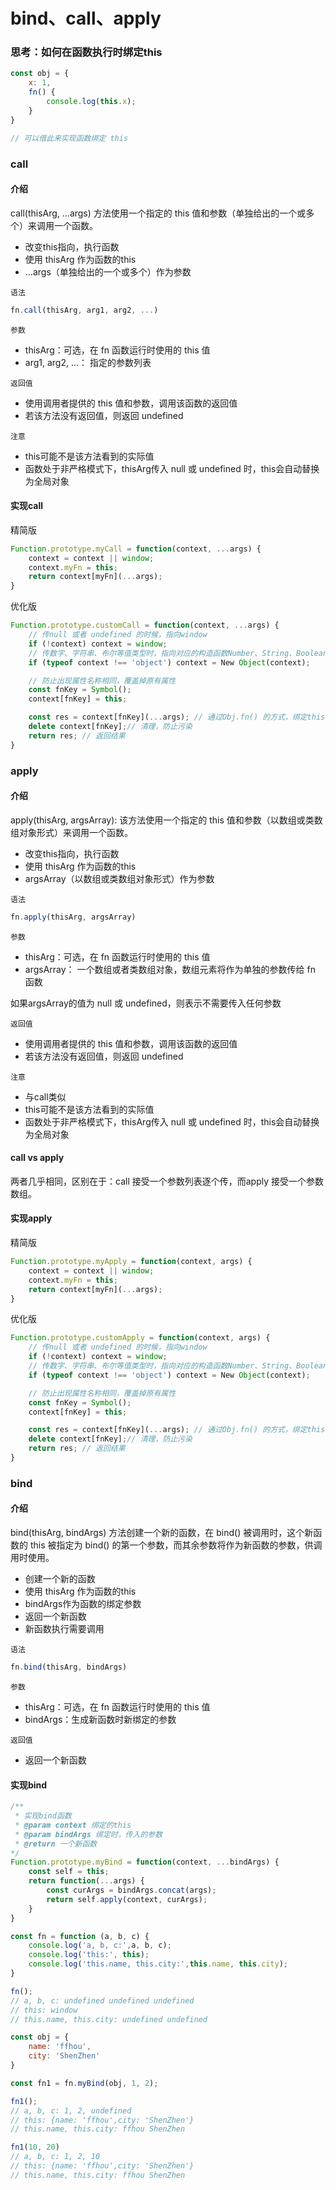 
# bind、call、apply

### 思考：如何在函数执行时绑定this
``` js
const obj = {
    x: 1,
    fn() {
        console.log(this.x);
    }
}

// 可以借此来实现函数绑定 this
```

### call
#### 介绍
call(thisArg, ...args) 方法使用一个指定的 this 值和参数（单独给出的一个或多个）来调用一个函数。

- 改变this指向，执行函数
- 使用 thisArg 作为函数的this
- ...args（单独给出的一个或多个）作为参数

`语法`

``` js
fn.call(thisArg, arg1, arg2, ...)
```

`参数`
- thisArg：可选，在 fn 函数运行时使用的 this 值
- arg1, arg2, ...： 指定的参数列表

`返回值`
- 使用调用者提供的 this 值和参数，调用该函数的返回值 
- 若该方法没有返回值，则返回 undefined

`注意`
- this可能不是该方法看到的实际值
- 函数处于非严格模式下，thisArg传入 null 或 undefined 时，this会自动替换为全局对象

#### 实现call
精简版

``` js
Function.prototype.myCall = function(context, ...args) {
    context = context || window;
    context.myFn = this;
    return context[myFn](...args);
}
```

优化版
``` js
Function.prototype.customCall = function(context, ...args) {
    // 传null 或者 undefined 的时候，指向window
    if (!context) context = window;
    // 传数字、字符串、布尔等值类型时，指向对应的构造函数Number、String、Boolean等
    if (typeof context !== 'object') context = New Object(context);

    // 防止出现属性名称相同，覆盖掉原有属性
    const fnKey = Symbol();
    context[fnKey] = this;

    const res = context[fnKey](...args); // 通过Obj.fn() 的方式，绑定this并调用
    delete context[fnKey];// 清理，防止污染
    return res; // 返回结果
}
```

### apply
#### 介绍
apply(thisArg, argsArray): 该方法使用一个指定的 this 值和参数（以数组或类数组对象形式）来调用一个函数。

- 改变this指向，执行函数
- 使用 thisArg 作为函数的this
- argsArray（以数组或类数组对象形式）作为参数

`语法`

``` js
fn.apply(thisArg, argsArray)
```

`参数`
- thisArg：可选，在 fn 函数运行时使用的 this 值
- argsArray： 一个数组或者类数组对象，数组元素将作为单独的参数传给 fn 函数

如果argsArray的值为 null 或 undefined，则表示不需要传入任何参数

`返回值`
- 使用调用者提供的 this 值和参数，调用该函数的返回值 
- 若该方法没有返回值，则返回 undefined

`注意`
- 与call类似
- this可能不是该方法看到的实际值
- 函数处于非严格模式下，thisArg传入 null 或 undefined 时，this会自动替换为全局对象

#### call vs apply
两者几乎相同，区别在于：call 接受一个参数列表逐个传，而apply 接受一个参数数组。 

#### 实现apply
精简版

``` js
Function.prototype.myApply = function(context, args) {
    context = context || window;
    context.myFn = this;
    return context[myFn](...args);
}
```

优化版
``` js
Function.prototype.customApply = function(context, args) {
    // 传null 或者 undefined 的时候，指向window
    if (!context) context = window;
    // 传数字、字符串、布尔等值类型时，指向对应的构造函数Number、String、Boolean等
    if (typeof context !== 'object') context = New Object(context);

    // 防止出现属性名称相同，覆盖掉原有属性
    const fnKey = Symbol();
    context[fnKey] = this;

    const res = context[fnKey](...args); // 通过Obj.fn() 的方式，绑定this并调用
    delete context[fnKey];// 清理，防止污染
    return res; // 返回结果
}
```
### bind
#### 介绍
bind(thisArg, bindArgs) 方法创建一个新的函数，在 bind() 被调用时，这个新函数的 this 被指定为 bind() 的第一个参数，而其余参数将作为新函数的参数，供调用时使用。

- 创建一个新的函数
- 使用 thisArg 作为函数的this
- bindArgs作为函数的绑定参数
- 返回一个新函数
- 新函数执行需要调用

`语法`

``` js
fn.bind(thisArg, bindArgs)
```

`参数`
- thisArg：可选，在 fn 函数运行时使用的 this 值
- bindArgs：生成新函数时新绑定的参数

`返回值`
- 返回一个新函数

#### 实现bind
``` js
/**
 * 实现bind函数
 * @param context 绑定的this
 * @param bindArgs 绑定时，传入的参数
 * @return 一个新函数
*/
Function.prototype.myBind = function(context, ...bindArgs) {
    const self = this;
    return function(...args) {
        const curArgs = bindArgs.concat(args);
        return self.apply(context, curArgs);
    }
}

const fn = function (a, b, c) {
    console.log('a, b, c:',a, b, c);
    console.log('this:', this);
    console.log('this.name, this.city:',this.name, this.city);
}

fn(); 
// a, b, c: undefined undefined undefined
// this: window
// this.name, this.city: undefined undefined

const obj = {
    name: 'ffhou',
    city: 'ShenZhen'
}

const fn1 = fn.myBind(obj, 1, 2);

fn1();  
// a, b, c: 1, 2, undefined
// this: {name: 'ffhou',city: 'ShenZhen'}
// this.name, this.city: ffhou ShenZhen

fn1(10, 20) 
// a, b, c: 1, 2, 10
// this: {name: 'ffhou',city: 'ShenZhen'}
// this.name, this.city: ffhou ShenZhen
```